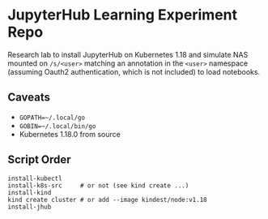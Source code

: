 # JupyterHub Learning Experiment Repo

Research lab to install JupyterHub on Kubernetes 1.18 and simulate NAS
mounted on `/s/<user>` matching an annotation in the `<user>` namespace
(assuming Oauth2 authentication, which is not included) to load
notebooks.

## Caveats

* `GOPATH=~/.local/go`
* `GOBIN=~/.local/bin/go`
* Kubernetes 1.18.0 from source

## Script Order

```
install-kubectl
install-k8s-src     # or not (see kind create ...)
install-kind    
kind create cluster # or add --image kindest/node:v1.18
install-jhub
```
